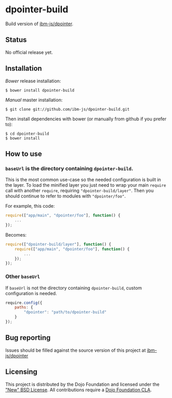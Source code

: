 # dpointer-build

Build version of [ibm-js/dpointer](https://github.com/ibm-js/dpointer).

## Status

No official release yet.

## Installation

_Bower_ release installation:

    $ bower install dpointer-build

_Manual_ master installation:

    $ git clone git://github.com/ibm-js/dpointer-build.git

Then install dependencies with bower (or manually from github if you prefer to):

	$ cd dpointer-build
	$ bower install


## How to use

### `baseUrl` is the directory containing `dpointer-build`.
This is the most common use-case so the needed configuration is built in the layer.
To load the minified layer you just need to wrap your main `require` call with another `require`, requiring `"dpointer-build/layer"`.
Then you should continue to refer to modules with `"dpointer/foo"`.

For example, this code:
```js
require(["app/main", "dpointer/foo"], function() {
	...
});
```
Becomes:
```js
require(["dpointer-build/layer"], function() {
	require(["app/main", "dpointer/foo"], function() {
		...
	});
});
```

### Other `baseUrl`

If `baseUrl` is not the directory containing `dpointer-build`, custom configuration is needed.

```js
require.config({
	paths: {
		"dpointer": "path/to/dpointer-build"
	}
});
```


## Bug reporting

Issues should be filled against the source version of this project at [ibm-js/dpointer](https://github.com/ibm-js/dpointer)


## Licensing

This project is distributed by the Dojo Foundation and licensed under the ["New" BSD License](./LICENSE).
All contributions require a [Dojo Foundation CLA](http://dojofoundation.org/about/claForm).
